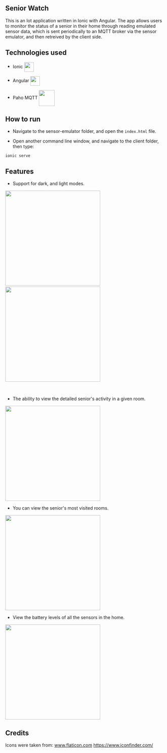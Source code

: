 ## Senior Watch

This is an Iot application written in Ionic with Angular. The app allows users to monitor the status of a senior in their home through reading emulated sensor data, which is sent periodically to an MQTT broker via the sensor emulator, and then retreived by the client side.

## Technologies used
- Ionic <img src='https://ionicframework.com/img/meta/logo.png' align='center' width=30 >

- Angular <img src='https://upload.wikimedia.org/wikipedia/commons/thumb/c/cf/Angular_full_color_logo.svg/250px-Angular_full_color_logo.svg.png' align='center' width=30 >

- Paho MQTT <img src='https://www.eclipse.org/paho/images/paho_logo_400.png' align='center' width=50>

## How to run

- Navigate to the sensor-emulator folder, and open the ```index.html``` file.

- Open another command line window, and navigate to the client folder, then type:
```
ionic serve
```

## Features
- Support for dark, and light modes.

<img src='https://user-images.githubusercontent.com/26127333/95306498-fbcc4a00-08e3-11eb-9671-e3b3c83774fb.PNG' width=300> &nbsp; <img src='https://user-images.githubusercontent.com/26127333/95306509-fe2ea400-08e3-11eb-96b6-4ff16bc14455.PNG' width=300>

<br />

- The ability to view the detailed senior's activity in a given room.

<img src='https://user-images.githubusercontent.com/26127333/95306503-fcfd7700-08e3-11eb-9547-0879f8aeb2d1.PNG' width=300>

<br />

- You can view the senior's most visited rooms.

<img src='https://user-images.githubusercontent.com/26127333/95306506-fd960d80-08e3-11eb-97e7-21c31727b379.PNG' width=300>

<br />

- View the battery levels of all the sensors in the home.

<img src='https://user-images.githubusercontent.com/26127333/95306505-fcfd7700-08e3-11eb-8b44-734b64250ede.PNG' width=300>


## Credits
Icons were taken from:
www.flaticon.com
https://www.iconfinder.com/